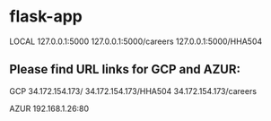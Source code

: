 # flask-app


LOCAL 127.0.0.1:5000
      127.0.0.1:5000/careers
      127.0.0.1:5000/HHA504

## Please find URL links for GCP and AZUR:

GCP 34.172.154.173/
    34.172.154.173/HHA504
    34.172.154.173/careers
    
AZUR  192.168.1.26:80
